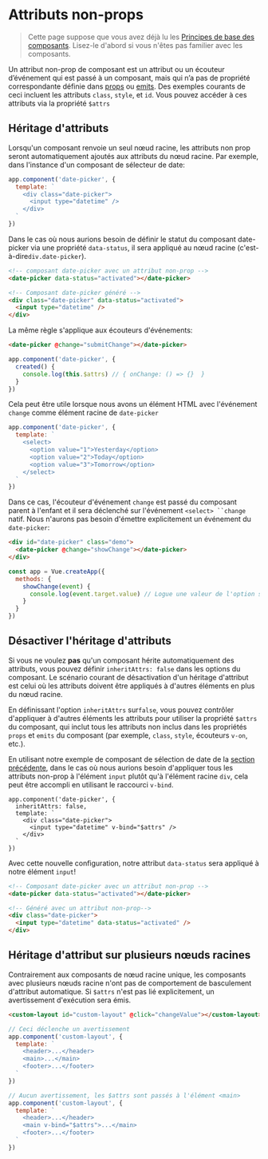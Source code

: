 # Attributs non-props

> Cette page suppose que vous avez déjà lu les [Principes de base des composants](component-basics.md). Lisez-le d'abord si vous n'êtes pas familier avec les composants.

Un attribut non-prop de composant est un attribut ou un écouteur d’événement qui est passé à un composant, mais qui n’a pas de propriété correspondante définie dans [props](component-props) ou [emits](component-custom-events.html#defining-custom-events). Des exemples courants de ceci incluent les attributs `class`, `style`, et `id`. Vous pouvez accéder à ces attributs via la propriété `$attrs`

## Héritage d'attributs

Lorsqu'un composant renvoie un seul nœud racine, les attributs non prop seront automatiquement ajoutés aux attributs du nœud racine. Par exemple, dans l'instance d'un composant de sélecteur de date:

```js
app.component('date-picker', {
  template: `
    <div class="date-picker">
      <input type="datetime" />
    </div>
  `
})
```

Dans le cas où nous aurions besoin de définir le statut du composant date-picker via une propriété `data-status`, il sera appliqué au nœud racine (c'est-à-dire`div.date-picker`).

```html
<!-- composant date-picker avec un attribut non-prop -->
<date-picker data-status="activated"></date-picker>

<!-- Composant date-picker généré -->
<div class="date-picker" data-status="activated">
  <input type="datetime" />
</div>
```

La même règle s'applique aux écouteurs d'événements:

```html
<date-picker @change="submitChange"></date-picker>
```

```js
app.component('date-picker', {
  created() {
    console.log(this.$attrs) // { onChange: () => {}  }
  }
})
```

Cela peut être utile lorsque nous avons un élément HTML avec l'événement `change` comme élément racine de `date-picker`

```js
app.component('date-picker', {
  template: `
    <select>
      <option value="1">Yesterday</option>
      <option value="2">Today</option>
      <option value="3">Tomorrow</option>
    </select>
  `
})
```

Dans ce cas, l'écouteur d'événement `change` est passé du composant parent à l'enfant et il sera déclenché sur l'événement ` <select> ``change ` natif. Nous n'aurons pas besoin d'émettre explicitement un événement du `date-picker`:

```html
<div id="date-picker" class="demo">
  <date-picker @change="showChange"></date-picker>
</div>
```

```js
const app = Vue.createApp({
  methods: {
    showChange(event) {
      console.log(event.target.value) // Logue une valeur de l'option sélectionnée
    }
  }
})
```

## Désactiver l'héritage d'attributs

Si vous ne voulez **pas** qu'un composant hérite automatiquement des attributs, vous pouvez définir `inheritAttrs: false` dans les options du composant. Le scénario courant de désactivation d'un héritage d'attribut est celui où les attributs doivent être appliqués à d'autres éléments en plus du nœud racine.

En définissant l'option `inheritAttrs` sur`false`, vous pouvez contrôler d'appliquer à d'autres éléments les attributs pour utiliser la propriété `$attrs` du composant, qui inclut tous les attributs non inclus dans les propriétés `props` et `emits` du composant (par exemple, `class`, `style`, écouteurs `v-on`, etc.).

En utilisant notre exemple de composant de sélection de date de la [section précédente](#heritage-d-attributs), dans le cas où nous aurions besoin d'appliquer tous les attributs non-prop à l'élément `input` plutôt qu'à l'élément racine `div`, cela peut être accompli en utilisant le raccourci `v-bind`.

```js{5}
app.component('date-picker', {
  inheritAttrs: false,
  template: `
    <div class="date-picker">
      <input type="datetime" v-bind="$attrs" />
    </div>
  `
})
```

Avec cette nouvelle configuration, notre attribut `data-status` sera appliqué à notre élément `input`!

```html
<!-- Composant date-picker avec un attribut non-prop -->
<date-picker data-status="activated"></date-picker>

<!-- Généré avec un attribut non-prop-->
<div class="date-picker">
  <input type="datetime" data-status="activated" />
</div>
```

## Héritage d'attribut sur plusieurs nœuds racines

Contrairement aux composants de nœud racine unique, les composants avec plusieurs nœuds racine n'ont pas de comportement de basculement d'attribut automatique. Si `$attrs` n'est pas lié explicitement, un avertissement d'exécution sera émis.

```html
<custom-layout id="custom-layout" @click="changeValue"></custom-layout>
```

```js
// Ceci déclenche un avertissement
app.component('custom-layout', {
  template: `
    <header>...</header>
    <main>...</main>
    <footer>...</footer>
  `
})

// Aucun avertissement, les $attrs sont passés à l'élément <main>
app.component('custom-layout', {
  template: `
    <header>...</header>
    <main v-bind="$attrs">...</main>
    <footer>...</footer>
  `
})
```
